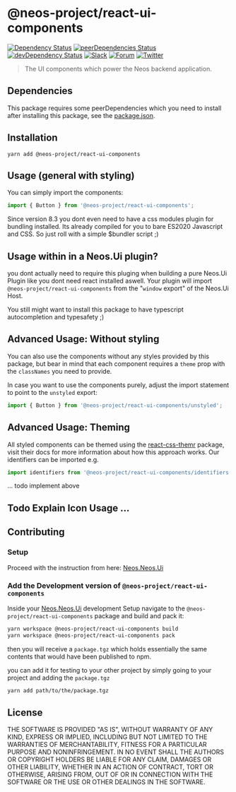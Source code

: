 # @neos-project/react-ui-components
[![Dependency Status](https://david-dm.org/neos/react-ui-components.svg)](https://david-dm.org/neos/react-ui-components) [![peerDependencies Status](https://david-dm.org/neos/react-ui-components/peer-status.svg)](https://david-dm.org/neos/react-ui-components?type=peer) [![devDependency Status](https://david-dm.org/neos/react-ui-components/dev-status.svg)](https://david-dm.org/neos/react-ui-components#info=devDependencies&view=table)
[![Slack](http://slack.neos.io/badge.svg)](http://slack.neos.io) [![Forum](https://img.shields.io/badge/forum-Discourse-39c6ff.svg)](https://discuss.neos.io/) [![Twitter](https://img.shields.io/twitter/follow/neoscms.svg?style=social)](https://twitter.com/NeosCMS)

> The UI components which power the Neos backend application.

## Dependencies
This package requires some peerDependencies which you need to install after installing this package, see the [package.json](https://github.com/neos/react-ui-components/blob/master/package.json#L98).

## Installation
```
yarn add @neos-project/react-ui-components
```

## Usage (general with styling)

You can simply import the components:

```js
import { Button } from '@neos-project/react-ui-components';
```

Since version 8.3 you dont even need to have a css modules plugin for bundling installed.
Its already compiled for you to bare ES2020 Javascript and CSS. So just roll with a simple $bundler script ;)

## Usage within in a Neos.Ui plugin?

you dont actually need to require this pluging when building a pure Neos.Ui Plugin like you dont need react installed aswell. Your plugin will import `@neos-project/react-ui-components` from the "`window` export" of the Neos.Ui Host.

You still might want to install this package to have typescript autocompletion and typesafety ;)

## Advanced Usage: Without styling

You can also use the components without any styles provided by this package, but bear in mind that each component
requires a `theme` prop with the `classNames` you need to provide.

In case you want to use the components purely, adjust the import statement to point to the `unstyled` export:
```js
import { Button } from '@neos-project/react-ui-components/unstyled';
```

## Advanced Usage: Theming
All styled components can be themed using the [react-css-themr](https://github.com/javivelasco/react-css-themr) package,
visit their docs for more information about how this approach works. Our identifiers can be imported e.g.
```js
import identifiers from '@neos-project/react-ui-components/identifiers';
```

... todo implement above

## Todo Explain Icon Usage ...


## Contributing

### Setup

Proceed with the instruction from here: [Neos.Neos.Ui](https://github.com/neos/neos-ui)

### Add the Development version of `@neos-project/react-ui-components`

Inside your [Neos.Neos.Ui](https://github.com/neos/neos-ui) development Setup navigate to the `@neos-project/react-ui-components` package and build and pack it:

```sh
yarn workspace @neos-project/react-ui-components build
yarn workspace @neos-project/react-ui-components pack
```

then you will receive a `package.tgz` which holds essentially the same contents that would have been published to npm.

you can add it for testing to your other project by simply going to your project and adding the `package.tgz`

```sh
yarn add path/to/the/package.tgz
```

## License
THE SOFTWARE IS PROVIDED "AS IS", WITHOUT WARRANTY OF ANY KIND, EXPRESS OR
IMPLIED, INCLUDING BUT NOT LIMITED TO THE WARRANTIES OF MERCHANTABILITY,
FITNESS FOR A PARTICULAR PURPOSE AND NONINFRINGEMENT. IN NO EVENT SHALL THE
AUTHORS OR COPYRIGHT HOLDERS BE LIABLE FOR ANY CLAIM, DAMAGES OR OTHER
LIABILITY, WHETHER IN AN ACTION OF CONTRACT, TORT OR OTHERWISE, ARISING FROM,
OUT OF OR IN CONNECTION WITH THE SOFTWARE OR THE USE OR OTHER DEALINGS IN
THE SOFTWARE.
